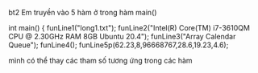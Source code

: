 bt2
Em truyền vào 5 hàm ở trong hàm main()

int main()  {
    funLine1("long1.txt");
    funLine2("Intel(R) Core(TM) i7-3610QM CPU @ 2.30GHz RAM 8GB Ubuntu 20.4");
    funLine3("Array Calendar Queue");
    funLine4();
    funLine5p(62.23,8,96668767,28.6,19.23,4.6);

mình có thể thay các tham số tương ứng trong các hàm